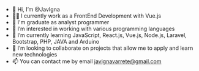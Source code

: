 - 👋 Hi, I’m @JavIgna
- 👨‍💻 I currently work as a FrontEnd Development with Vue.js
- 🤖 I'm graduate as analyst programmer
- 👀 I’m interested in working with various programming languages
- 🌱 I’m currently learning JavaScript, React.js, Vue.js, Node.js, Laravel, Bootstrap, PHP, JAVA and Arduino
- 💞️ I’m looking to collaborate on projects that allow me to apply and learn new technologies
- 📫 You can contact me by email javignavarrete@gmail.com

<!---
JavIgna/JavIgna is a ✨ special ✨ repository because its `README.md` (this file) appears on your GitHub profile.
You can click the Preview link to take a look at your changes.
--->
